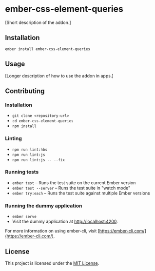 ember-css-element-queries
==============================================================================

[Short description of the addon.]

Installation
------------------------------------------------------------------------------

```
ember install ember-css-element-queries
```


Usage
------------------------------------------------------------------------------

[Longer description of how to use the addon in apps.]


Contributing
------------------------------------------------------------------------------

### Installation

* `git clone <repository-url>`
* `cd ember-css-element-queries`
* `npm install`

### Linting

* `npm run lint:hbs`
* `npm run lint:js`
* `npm run lint:js -- --fix`

### Running tests

* `ember test` – Runs the test suite on the current Ember version
* `ember test --server` – Runs the test suite in "watch mode"
* `ember try:each` – Runs the test suite against multiple Ember versions

### Running the dummy application

* `ember serve`
* Visit the dummy application at [http://localhost:4200](http://localhost:4200).

For more information on using ember-cli, visit [https://ember-cli.com/](https://ember-cli.com/).

License
------------------------------------------------------------------------------

This project is licensed under the [MIT License](LICENSE.md).
